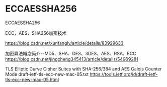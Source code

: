# ECCAESSHA256
ECCAESSHA256


ECC，AES，SHA256加密技术

https://blog.csdn.net/xunfanglv/article/details/83929633


加密算法概念简介--MD5、SHA、DES、3DES、AES、RSA、ECC
https://blog.csdn.net/jingcheng345413/article/details/54969281

TLS Elliptic Curve Cipher Suites with SHA-256/384 and AES Galois Counter Mode
draft-ietf-tls-ecc-new-mac-05.txt
https://tools.ietf.org/id/draft-ietf-tls-ecc-new-mac-05.html

